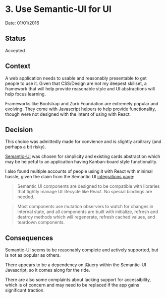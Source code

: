 # 3. Use Semantic-UI for UI

Date: 01/01/2016

## Status

Accepted

## Context

A web application needs to usable and reasonably presentable to get
people to use it. Given that CSS/Design are not my deepest skillset, a
framework that will help provide reasonable style and UI abstractions
will help focus learning.

Frameworks like Bootstrap and Zurb Foundation are extremely popular and
evolving. They come with Javascript helpers to help provide
functionality, though were not designed with the intent of using with
React.

## Decision

This choice was admittedly made for convience and is slightly arbitrary 
(and perhaps a bit risky).

[Semantic-UI](http://semantic-ui.com) was chosen for simplicity and existing 
cards abstraction which may be helpeful to an application
having Kanban-board style functionality. 

I also found multiple accounts of people using it with React with minimal 
hassle, given the claim from the Semantic UI [integrations
page](http://semantic-ui.com/introduction/integrations.html#react): 

> Semantic UI components are designed to be compatible with libraries that 
tightly manage UI lifecycle like React. No special bindings are needed.  

> Most components use mutation observers to watch for changes in internal
state, and all components are built with initialize, refresh and destroy
methods which will regenerate, refresh cached values, and teardown
components.

## Consequences

Semantic-UI seems to be reasonably complete and actively supported, but
is not as popular as others. 

There appears to be a dependency on jQuery within the Semantic-UI Javascript, 
so it comes along for the ride.

There are also some complaints about lacking support for accessibility,
which is of concern and may need to be replaced if the app gains
significant traction.
